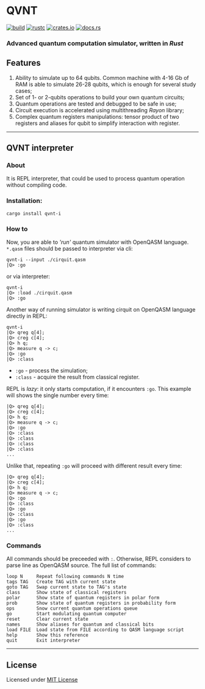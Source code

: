 # QVNT

[![build](https://img.shields.io/github/workflow/status/MucTepDayH16/qvnt-i/Rust?style=for-the-badge&logo=github&label=build/tests)](https://github.com/MucTepDayH16/qvnt-i/actions/workflows/unit-tests.yml)
[![rustc](https://img.shields.io/badge/rustc-1.59.0+-blue?style=for-the-badge&logo=rust)](https://www.rust-lang.org)
[![crates.io](https://img.shields.io/crates/v/qvnt-i?style=for-the-badge&logo=hackthebox&logoColor=white)](https://crates.io/crates/qvnt-i)
[![docs.rs](https://img.shields.io/docsrs/qvnt?style=for-the-badge&logo=rust)](https://docs.rs/qvnt/)

### Advanced quantum computation simulator, written in *Rust*


## Features
1. Ability to simulate up to 64 qubits.
   Common machine with 4-16 Gb of RAM is able to simulate 26-28 qubits, which is enough for several study cases;
2. Set of 1- or 2-qubits operations to build your own quantum circuits;
3. Quantum operations are tested and debugged to be safe in use;
4. Circuit execution is accelerated using multithreading *Rayon* library;
5. Complex quantum registers manipulations: tensor product of two registers and aliases for qubit to simplify interaction with register.

___
## QVNT interpreter
### About
It is REPL interpreter, that could be used to process quantum operation without compiling code.
### Installation:
```shell
cargo install qvnt-i
```

### How to
Now, you are able to _'run'_ quantum simulator with OpenQASM language.
`*.qasm` files should be passed to interpreter via cli:
```shell
qvnt-i --input ./cirquit.qasm
|Q> :go
```
or via interpreter:
```shell
qvnt-i
|Q> :load ./cirquit.qasm
|Q> :go
```

Another way of running simulator is writing cirquit on OpenQASM language directly in REPL:
```shell
qvnt-i
|Q> qreg q[4];
|Q> creg c[4];
|Q> h q;
|Q> measure q -> c;
|Q> :go
|Q> :class
```
* `:go` - process the simulation;
* `:class` - acquire the result from classical register.

REPL is _lazy_: it only starts computation, if it encounters `:go`.
This example will shows the single number every time:
```shell
|Q> qreg q[4];
|Q> creg c[4];
|Q> h q;
|Q> measure q -> c;
|Q> :go
|Q> :class
|Q> :class
|Q> :class
|Q> :class
...
```
Unlike that, repeating `:go` will proceed with different result every time:
```shell
|Q> qreg q[4];
|Q> creg c[4];
|Q> h q;
|Q> measure q -> c;
|Q> :go
|Q> :class
|Q> :go
|Q> :class
|Q> :go
|Q> :class
...
```
### Commands
All commands should be preceeded with `:`.
Otherwise, REPL considers to parse line as OpenQASM source.
The full list of commands:
```ignore
loop N     Repeat following commands N time
tags TAG   Create TAG with current state
goto TAG   Swap current state to TAG's state
class      Show state of classical registers
polar      Show state of quantum registers in polar form
prob       Show state of quantum registers in probability form
ops        Snow current quantum operations queue
go         Start modulating quantum computer
reset      Clear current state
names      Show aliases for quantum and classical bits
load FILE  Load state from FILE according to QASM language script
help       Show this reference
quit       Exit interpreter
```


___
## License
Licensed under [MIT License](LICENSE.md)
